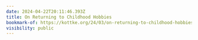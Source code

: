```yaml
---
date: 2024-04-22T20:11:46.393Z
title: On Returning to Childhood Hobbies
bookmark-of: https://kottke.org/24/03/on-returning-to-childhood-hobbies
visibility: public
---
```

